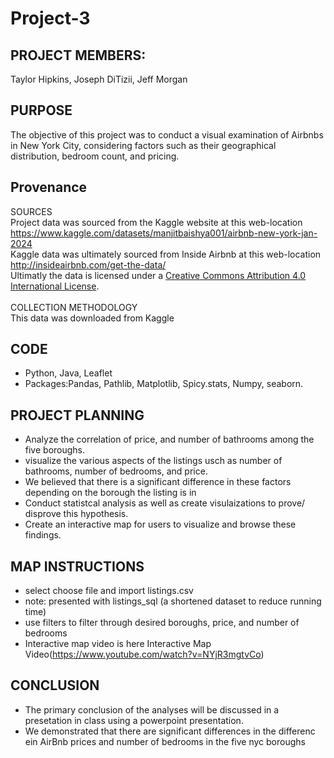 # Project-3

## PROJECT MEMBERS:
Taylor Hipkins, Joseph DiTizii, Jeff Morgan

## PURPOSE 
The objective of this project was to conduct a visual examination of Airbnbs in New York City, considering factors such as their geographical distribution, bedroom count, and pricing.

## Provenance
SOURCES <br>
<a/>
 Project data was sourced from the Kaggle website at this web-location https://www.kaggle.com/datasets/manjitbaishya001/airbnb-new-york-jan-2024
<br>
Kaggle data was ultimately sourced from Inside Airbnb at this web-location http://insideairbnb.com/get-the-data/
<br>
Ultimatly the data is licensed under a [Creative Commons Attribution 4.0 International License](https://creativecommons.org/licenses/by/4.0/).
<br>
<br>
COLLECTION METHODOLOGY
<br>
This data was downloaded from Kaggle

##  CODE

- Python, Java, Leaflet 
- Packages:Pandas, Pathlib, Matplotlib, Spicy.stats, Numpy, seaborn.

## PROJECT PLANNING
- Analyze the correlation of price, and number of bathrooms among the five boroughs.
- visualize the various aspects of the listings usch as number of bathrooms, number of bedrooms, and price.
- We believed that there is a significant difference in these factors depending on the borough the listing is in
- Conduct statistcal analysis as well as create visulaizations to prove/ disprove this hypothesis.
- Create an interactive map for users to visualize and browse these findings.

## MAP INSTRUCTIONS
- select choose file and import listings.csv
- note: presented with listings_sql (a shortened dataset to reduce running time)
- use filters to filter through desired boroughs, price, and number of bedrooms
- Interactive map video is here Interactive Map Video(https://www.youtube.com/watch?v=NYjR3mgtvCo) 


## CONCLUSION

 - The primary conclusion of the analyses will be discussed in a presetation in class using a powerpoint presentation.
 - We demonstrated that there are significant differences in the differenc ein AirBnb prices and number of bedrooms in the five nyc boroughs 


